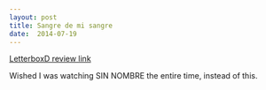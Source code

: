 ```yaml
---
layout: post
title: Sangre de mi sangre 
date:  2014-07-19 
---
```

 
[LetterboxD review link](http://letterboxd.com/samarthbhaskar/film/sangre-de-mi-sangre/)

 Wished I was watching SIN NOMBRE the entire time, instead of this.
